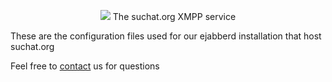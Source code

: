 
<p align="center">
    <img src="https://www.suchat.org/wp-content/uploads/2023/08/suchatdoble.png">
The suchat.org XMPP service

These are the configuration files used for our ejabberd installation that host suchat.org

Feel free to <a href="https://www.suchat.org/contacte-con-nosotros/">contact</a> us for questions
